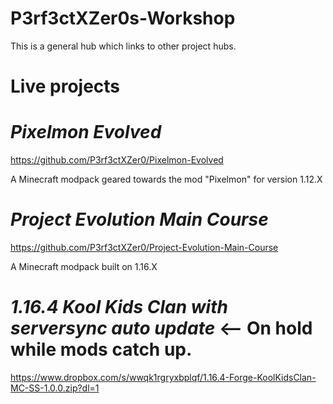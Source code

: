 # P3rf3ctXZer0s-Workshop
This is a general hub which links to other project hubs.

# Live projects

# *Pixelmon Evolved*

https://github.com/P3rf3ctXZer0/Pixelmon-Evolved

A Minecraft modpack geared towards the mod "Pixelmon" for version 1.12.X

# *Project Evolution Main Course* 

https://github.com/P3rf3ctXZer0/Project-Evolution-Main-Course

A Minecraft modpack built on 1.16.X

# *1.16.4 Kool Kids Clan with serversync auto update* <-- On hold while mods catch up.

https://www.dropbox.com/s/wwqk1rgryxbplqf/1.16.4-Forge-KoolKidsClan-MC-SS-1.0.0.zip?dl=1

